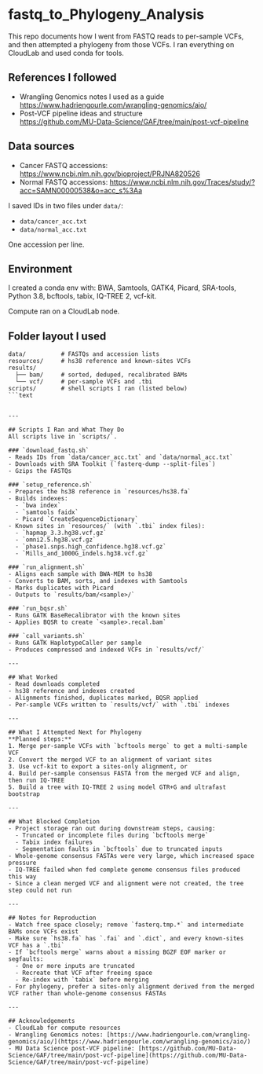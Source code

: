 # fastq_to_Phylogeny_Analysis

This repo documents how I went from FASTQ reads to per-sample VCFs, and then attempted a phylogeny from those VCFs. I ran everything on CloudLab and used conda for tools.

## References I followed

* Wrangling Genomics notes I used as a guide  
  https://www.hadriengourle.com/wrangling-genomics/aio/
* Post-VCF pipeline ideas and structure  
  https://github.com/MU-Data-Science/GAF/tree/main/post-vcf-pipeline

## Data sources

* Cancer FASTQ accessions: https://www.ncbi.nlm.nih.gov/bioproject/PRJNA820526  
* Normal FASTQ accessions: https://www.ncbi.nlm.nih.gov/Traces/study/?acc=SAMN00000538&o=acc_s%3Aa

I saved IDs in two files under `data/`:

* `data/cancer_acc.txt`  
* `data/normal_acc.txt`  

One accession per line.

## Environment

I created a conda env with: BWA, Samtools, GATK4, Picard, SRA-tools, Python 3.8, bcftools, tabix, IQ-TREE 2, vcf-kit.

Compute ran on a CloudLab node.

## Folder layout I used

```text
data/          # FASTQs and accession lists
resources/     # hs38 reference and known-sites VCFs
results/
  ├── bam/     # sorted, deduped, recalibrated BAMs
  └── vcf/     # per-sample VCFs and .tbi
scripts/       # shell scripts I ran (listed below)
```text


---

## Scripts I Ran and What They Do
All scripts live in `scripts/`.

### `download_fastq.sh`
- Reads IDs from `data/cancer_acc.txt` and `data/normal_acc.txt`
- Downloads with SRA Toolkit (`fasterq-dump --split-files`)
- Gzips the FASTQs

### `setup_reference.sh`
- Prepares the hs38 reference in `resources/hs38.fa`
- Builds indexes:
  - `bwa index`
  - `samtools faidx`
  - Picard `CreateSequenceDictionary`
- Known sites in `resources/` (with `.tbi` index files):
  - `hapmap_3.3.hg38.vcf.gz`
  - `omni2.5.hg38.vcf.gz`
  - `phase1.snps.high_confidence.hg38.vcf.gz`
  - `Mills_and_1000G_indels.hg38.vcf.gz`

### `run_alignment.sh`
- Aligns each sample with BWA-MEM to hs38
- Converts to BAM, sorts, and indexes with Samtools
- Marks duplicates with Picard
- Outputs to `results/bam/<sample>/`

### `run_bqsr.sh`
- Runs GATK BaseRecalibrator with the known sites
- Applies BQSR to create `<sample>.recal.bam`

### `call_variants.sh`
- Runs GATK HaplotypeCaller per sample
- Produces compressed and indexed VCFs in `results/vcf/`

---

## What Worked
- Read downloads completed
- hs38 reference and indexes created
- Alignments finished, duplicates marked, BQSR applied
- Per-sample VCFs written to `results/vcf/` with `.tbi` indexes

---

## What I Attempted Next for Phylogeny
**Planned steps:**
1. Merge per-sample VCFs with `bcftools merge` to get a multi-sample VCF
2. Convert the merged VCF to an alignment of variant sites
3. Use vcf-kit to export a sites-only alignment, or
4. Build per-sample consensus FASTA from the merged VCF and align, then run IQ-TREE
5. Build a tree with IQ-TREE 2 using model GTR+G and ultrafast bootstrap

---

## What Blocked Completion
- Project storage ran out during downstream steps, causing:
  - Truncated or incomplete files during `bcftools merge`
  - Tabix index failures
  - Segmentation faults in `bcftools` due to truncated inputs
- Whole-genome consensus FASTAs were very large, which increased space pressure
- IQ-TREE failed when fed complete genome consensus files produced this way
- Since a clean merged VCF and alignment were not created, the tree step could not run

---

## Notes for Reproduction
- Watch free space closely; remove `fasterq.tmp.*` and intermediate BAMs once VCFs exist
- Make sure `hs38.fa` has `.fai` and `.dict`, and every known-sites VCF has a `.tbi`
- If `bcftools merge` warns about a missing BGZF EOF marker or segfaults:
  - One or more inputs are truncated
  - Recreate that VCF after freeing space
  - Re-index with `tabix` before merging
- For phylogeny, prefer a sites-only alignment derived from the merged VCF rather than whole-genome consensus FASTAs

---

## Acknowledgements
- CloudLab for compute resources  
- Wrangling Genomics notes: [https://www.hadriengourle.com/wrangling-genomics/aio/](https://www.hadriengourle.com/wrangling-genomics/aio/)  
- MU Data Science post-VCF pipeline: [https://github.com/MU-Data-Science/GAF/tree/main/post-vcf-pipeline](https://github.com/MU-Data-Science/GAF/tree/main/post-vcf-pipeline)
